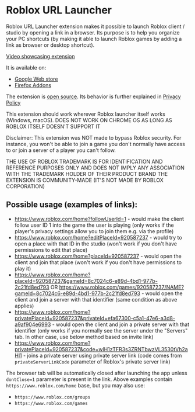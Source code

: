 # Roblox URL Launcher
Roblox URL Launcher extension makes it possible to launch Roblox client / studio by opening a link in a browser. Its purpose is to help you organize your PC shortcuts (by making it able to launch Roblox games by adding a link as browser or desktop shortcut).

[Video showcasing extension](https://www.youtube.com/watch?v=AfmOCZu1uX0)

It is available on:
- [Google Web store](https://chrome.google.com/webstore/detail/roblox-url-launcher/lcefjaknjehbafdeacjbjnfpfldjdlcc)
- [Firefox Addons](https://addons.mozilla.org/addon/roblox-url-launcher/)

The extension is [open source](https://github.com/Etheroit/RobloxURLLauncher).
Its behavior is further explained in [Privacy Policy](https://github.com/dv8-studio/RobloxURLLauncher/blob/master/PRIVACY.md)

This extension should work wherever Roblox launcher itself works (Windows, macOS). 
DOES NOT WORK ON CHROME OS AS LONG AS ROBLOX ITSELF DOESN'T SUPPORT IT

Disclaimer: This extension was NOT made to bypass Roblox security. For instance, you won't be able to join a game you don't normally have access to or join a server of a player you can't follow.

THE USE OF ROBLOX TRADEMARK IS FOR IDENTIFICATION AND REFERENCE PURPOSES ONLY AND DOES NOT IMPLY ANY ASSOCIATION WITH THE TRADEMARK HOLDER OF THEIR PRODUCT BRAND
THE EXTENSION IS COMMUNITY-MADE (IT'S NOT MADE BY ROBLOX CORPORATION) 


## Possible usage (examples of links):
- https://www.roblox.com/home?followUserId=1 - would make the client follow user ID 1 into the game the user is playing (only works if the player's privacy settings allow you to join them e.g. via the profile)
- https://www.roblox.com/home?editPlaceId=920587237 - would try to open a place with that ID in the studio (won't work if you don't have permissions to edit that place)
- https://www.roblox.com/home?placeId=920587237 - would open the client and join that place (won't work if you don't have permissions to play it)
- https://www.roblox.com/home?placeId=920587237&gameId=8c7024c6-e89d-4bd1-977b-2c21fd8ed793 OR https://www.roblox.com/games/920587237/NAME?gameId=8c7024c6-e89d-4bd1-977b-2c21fd8ed793 - would open the client and join a server with that identifier (same condition as above applies)
- https://www.roblox.com/home?privatePlaceId=920587237&privateId=efa67300-c5a1-47e6-a3d8-a9af904e6993 - would open the client and join a private server with that identifier (only works if you normally see the server under the "Servers" tab. In other case, use below method based on invite link)
- https://www.roblox.com/home?privatePlaceId=920587237&code=wlH1zTFR3s3ZRNTbwzVL3530tVh2aHl1 - joins a private server using private server link (code comes from `privateServerLinkCode` parameter of Roblox's private server link)

The browser tab will be automatically closed after launching the app unless `dontClose=1` parameter is present in the link.
Above examples contain `https://www.roblox.com/home` base, but you may also use:
- `https://www.roblox.com/groups`
- `https://www.roblox.com/games`
